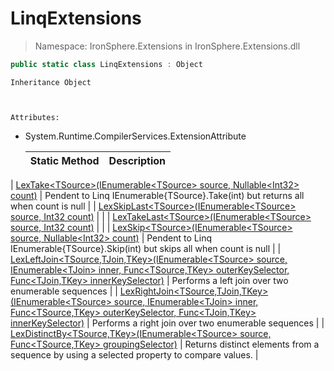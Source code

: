 ﻿


# LinqExtensions

> Namespace: IronSphere.Extensions in  IronSphere.Extensions.dll



```csharp
public static class LinqExtensions : Object
```

    Inheritance Object


    
    Attributes:
        
* System.Runtime.CompilerServices.ExtensionAttribute




    | Static Method | Description |
    | --- | --- |
| [LexTake&lt;TSource&gt;(IEnumerable&lt;TSource&gt; source, Nullable&lt;Int32&gt; count)](LinqExtensions.LexTake-TSource-(IEnumerable-TSource-,Nullable-Int32-)) | Pendent to Linq IEnumerable{TSource}.Take(int) but returns all when count is null |
| [LexSkipLast&lt;TSource&gt;(IEnumerable&lt;TSource&gt; source, Int32 count)](LinqExtensions.LexSkipLast-TSource-(IEnumerable-TSource-,Int32)) |  |
| [LexTakeLast&lt;TSource&gt;(IEnumerable&lt;TSource&gt; source, Int32 count)](LinqExtensions.LexTakeLast-TSource-(IEnumerable-TSource-,Int32)) |  |
| [LexSkip&lt;TSource&gt;(IEnumerable&lt;TSource&gt; source, Nullable&lt;Int32&gt; count)](LinqExtensions.LexSkip-TSource-(IEnumerable-TSource-,Nullable-Int32-)) | Pendent to Linq IEnumerable{TSource}.Skip(int) but skips all when count is null |
| [LexLeftJoin&lt;TSource,TJoin,TKey&gt;(IEnumerable&lt;TSource&gt; source, IEnumerable&lt;TJoin&gt; inner, Func&lt;TSource,TKey&gt; outerKeySelector, Func&lt;TJoin,TKey&gt; innerKeySelector)](LinqExtensions.LexLeftJoin-TSource,TJoin,TKey-(IEnumerable-TSource-,IEnumerable-TJoin-,Func-TSource,TKey-,Func-TJoin,TKey-)) | Performs a left join over two enumerable sequences |
| [LexRightJoin&lt;TSource,TJoin,TKey&gt;(IEnumerable&lt;TSource&gt; source, IEnumerable&lt;TJoin&gt; inner, Func&lt;TSource,TKey&gt; outerKeySelector, Func&lt;TJoin,TKey&gt; innerKeySelector)](LinqExtensions.LexRightJoin-TSource,TJoin,TKey-(IEnumerable-TSource-,IEnumerable-TJoin-,Func-TSource,TKey-,Func-TJoin,TKey-)) | Performs a right join over two enumerable sequences |
| [LexDistinctBy&lt;TSource,TKey&gt;(IEnumerable&lt;TSource&gt; source, Func&lt;TSource,TKey&gt; groupingSelector)](LinqExtensions.LexDistinctBy-TSource,TKey-(IEnumerable-TSource-,Func-TSource,TKey-)) | Returns distinct elements from a sequence by using a selected property to compare values. |
